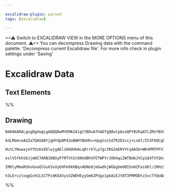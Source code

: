 ```yaml
---

excalidraw-plugin: parsed
tags: [excalidraw]

---
```

==⚠  Switch to EXCALIDRAW VIEW in the MORE OPTIONS menu of this document. ⚠== You can decompress Drawing data with the command palette: 'Decompress current Excalidraw file'. For more info check in plugin settings under 'Saving'


# Excalidraw Data
## Text Elements
%%
## Drawing
```compressed-json
N4KAkARALgngDgUwgLgAQQQDwMYEMA2AlgCYBOuA7hADTgQBuCpAzoQPYB2KqATLZMzYBXUtiRoIACyhQ4zZAHoFAc0JRJQgEYA6bGwC2CgF7N6hbEcK4OCtptbErHALRY8RMpWdx8Q1TdIEfARcZgRmBShcZQUebQA2bQAOGjoghH0EDihmbgBtcDBQMBKIEm4MAAkAEQBOIwApSQBRAHF6AE0AM2cAIQAxWqEADQAlegBrVJLIWEQKwOwojmVg

6dLMbmceAGZa7QAGABYjgHYdpNP42oBWHYBGHhv+UpgtniSd7R2D2vij+LxA7/I53F6QCgkdTce73G7aOGI2qnU53WrAviFSCSBCEZTSbhHHj3bR/MlAk61Ym1cEQayrcSoA605hQUhsCYIADCbHwbFIFQAxPcECKRetIJpcNgJsp2UIOMQeXyBRI2dZmHBcIFshKIF1CPh8ABlWBrCSCDx61nszkAdShkm4mJmEBtHIQppg5vQlvKtPl+I44Vya

HutLYWuwajeYYOzKxEDlwjgAEliKHUHkALq0rrkTLp7gcIRG2mERVYCq4A56+WK4PMTPFV1zRk7LEAXxZCAQxBhOx2R1+8XupyStMYLHYXDQN3ik6YrE4ADlOGJCUPdhcLuXmNV0lA+9w2UIELTNMJFc1gplspmS2XE0I4MRcEf+2HTqCfqd7kljm/WkiA4KY0EffBgLYGVjzQLoCDCQpO3AXM6FwOA4FNd9GRbaAcUyCoiHxKB1gYQgEAoXppVl

eslV5fkhS6JjmNI7ARB1KBUyPfRTVtbl6NVdBhVFETWPYrJOO4qiZWTBU6JVCp1Q4TVtQksTSA4riMn6Q0TTNRk3V5f1CggNiNIkrSeLZD0HWIaE0BdSAzM07jeI9L0fUMq0XlM8Tsks0ZhCDEMYR85yLO4gB5KMYxheMwr8yTtM4KB+lwfRDVjVBnhM8L/O4/oUuNQgjEZHgE1KPKkv0AAVLAoAAQSI2d0GCLoSIS8z8oyLDSEajS2AoHFcE/VA

IM6lyMmaRUGoGoaQlGuk5vUyb9Fm9kKBq+ADNo0jmGwdkjWGbgbmOBIbnHZFaiOKl/1RHz9sO/AOm4HYbjiHg/gueI/0uHLSiMNgDG4FtIHoAgzxhJCJoijJArkxtMwgXafLlEhitK50KsgNHiFNBA4BO1HSBIABZNhiAQabcE0YJRvg/AwmJkhlQYtBQYgXpeUW0hlClAAKYlTmoXgxxFoWRYObQbgASj1UYEGUUttQWPncEFn5xc13htal2WIG

h3LErczloqgGcH1LSCTPzdKEAVysSZWEHEyyGm6ZPUgz1pbAiEJtBT3PRMODtz3vcTYQoBAxlA8N0o7AAKwQJZmGNEO4HJynqdp2DUAZpmTOlc3GBqoH8Bd1ttoqMJgiWGc9TY1kDC2+ZwKtqCYPphCg9dfBQkauuS7L4sraQ8BuzoA1gmbZDOyAA===
```
%%